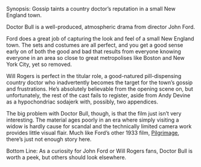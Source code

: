 Synopsis: Gossip taints a country doctor’s reputation in a small New England town.

Doctor Bull is a well-produced, atmospheric drama from director John Ford.

Ford does a great job of capturing the look and feel of a small New England town.  The sets and costumes are all perfect, and you get a good sense early on of both the good and bad that results from everyone knowing everyone in an area so close to great metropolises like Boston and New York City, yet so removed. 

Will Rogers is perfect in the titular role, a good-natured pill-dispensing country doctor who inadvertently becomes the target for the town’s gossip and frustrations.  He’s absolutely believable from the opening scene on, but unfortunately, the rest of the cast fails to register, aside from Andy Devine as a hypochondriac sodajerk with, possibly, two appendices.

The big problem with Doctor Bull, though, is that the film just isn’t very interesting.  The material ages poorly in an era where simply visiting a widow is hardly cause for scandal and the technically limited camera work provides little visual flair.  Much like Ford’s other 1933 film, <a href="/browse/reviews/pilgrimage-1933/">Pilgrimage</a>, there’s just not enough story here.

Bottom Line: As a curiosity for John Ford or Will Rogers fans, Doctor Bull is worth a peek, but others should look elsewhere.